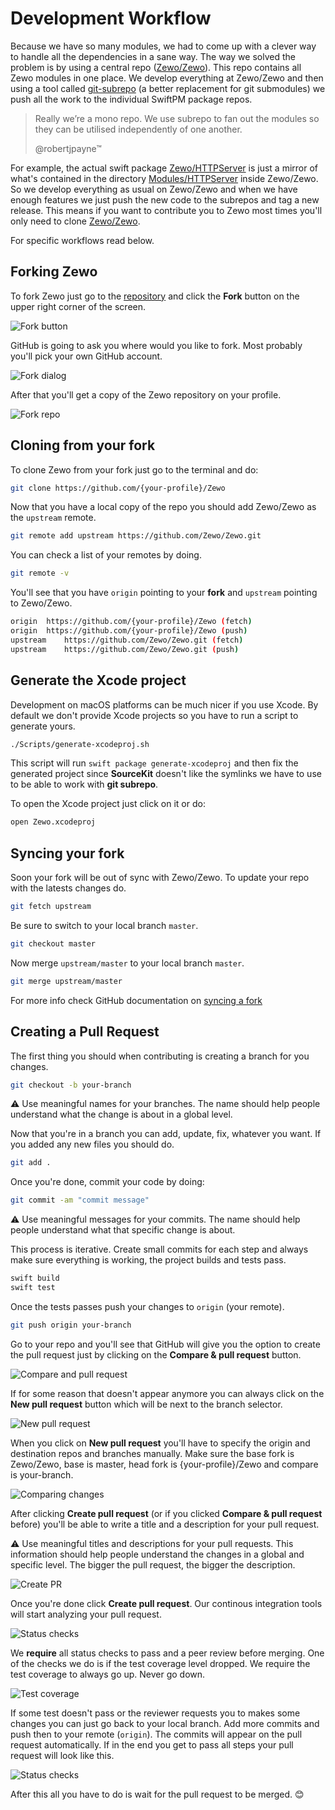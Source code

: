 # Development Workflow

Because we have so many modules, we had to come up with a clever way to handle all the dependencies in a sane way. The way we solved the problem is by using a central repo ([Zewo/Zewo](https://github.com/Zewo/Zewo)). This repo contains all Zewo modules in one place. We develop everything at Zewo/Zewo and then using a tool called [git-subrepo](https://github.com/ingydotnet/git-subrepo) (a  better replacement for git submodules) we push all the work to the individual SwiftPM package repos.

> Really we’re a mono repo. We use subrepo to fan out the modules so they can be utilised independently of one another.
> 
> @robertjpayne™

For example, the actual swift package [Zewo/HTTPServer](https://github.com/Zewo/HTTPServer) is just a mirror of what's contained in the directory [Modules/HTTPServer](Modules/HTTPServer) inside Zewo/Zewo. So we develop everything as usual on Zewo/Zewo and when we have enough features we just push the new code to the subrepos and tag a new release. This means if you want to contribute you to Zewo most times you'll only need to clone [Zewo/Zewo](https://github.com/Zewo/Zewo).

For specific workflows read below.

## Forking Zewo

To fork Zewo just go to the [repository](https://github.com/Zewo/Zewo) and click the **Fork** button on the upper right corner of the screen.

![Fork button](Images/GitHub-buttons.png)

GitHub is going to ask you where would you like to fork. Most probably you'll pick your own GitHub account.

![Fork dialog](Images/GitHub-fork-where.png)

After that you'll get a copy of the Zewo repository on your profile.

![Fork repo](Images/GitHub-fork.png)

## Cloning from your fork

To clone Zewo from your fork just go to the terminal and do:

```sh
git clone https://github.com/{your-profile}/Zewo
```

Now that you have a local copy of the repo you should add Zewo/Zewo as the `upstream` remote.

```sh
git remote add upstream https://github.com/Zewo/Zewo.git
```

You can check a list of your remotes by doing.

```sh
git remote -v 
```

You'll see that you have `origin` pointing to your **fork** and `upstream` pointing to Zewo/Zewo.

```sh
origin	https://github.com/{your-profile}/Zewo (fetch)
origin	https://github.com/{your-profile}/Zewo (push)
upstream	https://github.com/Zewo/Zewo.git (fetch)
upstream	https://github.com/Zewo/Zewo.git (push)
```

## Generate the Xcode project

Development on macOS platforms can be much nicer if you use Xcode. By default we don't provide Xcode projects so you have to run a script to generate yours.

```sh
./Scripts/generate-xcodeproj.sh
```

This script will run `swift package generate-xcodeproj` and then fix the generated project since **SourceKit** doesn't like the symlinks we have to use to be able to work with **git subrepo**.

To open the Xcode project just click on it or do:

```sh
open Zewo.xcodeproj
```

## Syncing your fork

Soon your fork will be out of sync with Zewo/Zewo. To update your repo with the latests changes do.

```sh
git fetch upstream
```

Be sure to switch to your local branch `master`.

```sh
git checkout master
```

Now merge `upstream/master` to your local branch `master`.

```sh
git merge upstream/master
```

For more info check GitHub documentation on [syncing a fork](https://help.github.com/articles/syncing-a-fork/)


## Creating a Pull Request

The first thing you should when contributing is creating a branch for you changes.

```sh
git checkout -b your-branch
```

⚠️ Use meaningful names for your branches. The name should help people understand what the change is about in a global level.

Now that you're in a branch you can add, update, fix, whatever you want. If you added any new files you should do.

```sh
git add .
```

Once you're done, commit your code by doing:

```sh
git commit -am "commit message"
```

⚠️ Use meaningful messages for your commits. The name should help people understand what that specific change is about.

This process is iterative. Create small commits for each step and always make sure everything is working, the project builds and tests pass.

```sh
swift build
swift test
```

Once the tests passes push your changes to `origin` (your remote).

```sh
git push origin your-branch
```

Go to your repo and you'll see that GitHub will give you the option to create the pull request just by clicking on the **Compare & pull request** button.

![Compare and pull request](Images/GitHub-compare-and-pull-request.png)

If for some reason that doesn't appear anymore you can always click on the **New pull request** button which will be next to the branch selector.

![New pull request](Images/GitHub-new-pull-request.png)

When you click on **New pull request** you'll have to specify the origin and destination repos and branches manually. Make sure the base fork is Zewo/Zewo, base is master, head fork is {your-profile}/Zewo and compare is your-branch.

![Comparing changes](Images/GitHub-comparing-changes.png)

After clicking **Create pull request** (or if you clicked **Compare & pull request** before) you'll be able to write a title and a description for your pull request.

⚠️ Use meaningful titles and descriptions for your pull requests. This information should help people understand the changes in a global and specific level. The bigger the pull request, the bigger the description.

![Create PR](Images/GitHub-create-pull-request.png)

Once you're done click **Create pull request**. Our continous integration tools will start analyzing your pull request.

![Status checks](Images/GitHub-status-checks.png)

We **require** all status checks to pass and a peer review before merging. One of the checks we do is if the test coverage level dropped. We require the test coverage to always go up. Never go down.

![Test coverage](Images/GitHub-codecov.png)

If some test doesn't pass or the reviewer requests you to makes some changes you can just go back to your local branch. Add more commits and push then to your remote (`origin`). The commits will appear on the pull request automatically. If in the end you get to pass all steps your pull request will look like this.

![Status checks](Images/GitHub-status-checks-ok.png)

After this all you have to do is wait for the pull request to be merged. 😊